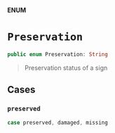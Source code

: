 **ENUM**

# `Preservation`

```swift
public enum Preservation: String
```

> Preservation status of a sign

## Cases
### `preserved`

```swift
case preserved, damaged, missing
```
